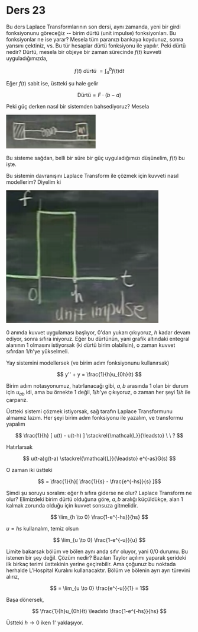 # Ders 23 

Bu ders Laplace Transformlarının son dersi, aynı zamanda, yeni bir girdi
fonksiyonunu göreceğiz -- birim dürtü (unit impulse) fonksiyonları. Bu
fonksiyonlar ne ise yarar? Mesela tüm paranızı bankaya koydunuz, sonra
yarısını çektiniz, vs. Bu tür hesaplar dürtü fonksiyonu ile yapılır. Peki
dürtü nedir? Dürtü, mesela bir objeye bir zaman sürecinde $f(t)$ kuvveti
uyguladığımızda,

$$ f(t) \textit{ dürtü } = \int_{a}^{b}f(t) \mathrm{d} t $$

Eğer $f(t)$ sabit ise, üstteki şu hale gelir

$$ \textrm{Dürtü} = F \cdot (b-a) $$

Peki güç derken nasıl bir sistemden bahsediyoruz? Mesela

![](23_1.png)

Bu sisteme sağdan, belli bir süre bir güç uyguladığımızı düşünelim, $f(t)$
bu işte. 

Bu sistemin davranışını Laplace Transform ile çözmek için kuvveti nasıl
modellerim? Diyelim ki 

![](23_2.png)

0 anında kuvvet uygulaması başlıyor, 0'dan yukarı çıkıyoruz, $h$ kadar
devam ediyor, sonra sıfıra iniyoruz. Eğer bu dürtünün, yani grafik altındaki
entegral alanının 1 olmasını istiyorsak (ki dürtü birim olabilsin), o zaman
kuvvet sıfırdan $1/h$'ye yükselmeli. 

Yay sistemini modellersek (ve birim adım fonksiyonunu kullanırsak)

$$ y'' + y  = \frac{1}{h}u_{0h}(t) $$

Birim adım notasyonumuz, hatırlanacağı gibi, $a,b$ arasında 1 olan bir
durum için $u_{ab}$ idi, ama bu örnekte 1 değil, $1/h$'ye çıkıyoruz, o
zaman her şeyi $1/h$ ile çarparız.

Üstteki sistemi çözmek istiyorsak, sağ tarafın Laplace Transformunu almamız
lazım. Her şeyi birim adım fonksiyonu ile yazalım, ve transformu yapalım

$$ \frac{1}{h} [ u(t) - u(t-h) ] 
\stackrel{\mathcal{L}}{\leadsto} \ \ ?
$$

Hatırlarsak

$$ u(t-a)g(t-a) \stackrel{\mathcal{L}}{\leadsto}  e^{-as}G(s) $$

O zaman iki üstteki

$$ = \frac{1}{h}[ \frac{1}{s} - \frac{e^{-hs}}{s} ]$$

Şimdi şu soruyu soralım: eğer $h$ sıfıra giderse ne olur? Laplace Transform
ne olur? Elimizdeki birim dürtü olduğuna göre, $a,b$ aralığı küçüldükçe,
alan 1 kalmak zorunda olduğu için kuvvet sonsuza gitmelidir. 

$$ \lim_{h \to 0} \frac{1-e^{-hs}}{hs} $$

$u=hs$ kullanalım, temiz olsun 

$$ \lim_{u \to 0} \frac{1-e^{-u}}{u} $$

Limite bakarsak bölüm ve bölen aynı anda sıfır oluyor, yani $0/0$
durumu. Bu istenen bir şey değil. Çözüm nedir? Bazıları Taylor açılımı
yaparak şerideki ilk birkaç terimi üsttekinin yerine geçirebilir. Ama
çoğunuz bu noktada herhalde L'Hospital Kuralını kullanacaktır. Bölüm ve
bölenin ayrı ayrı türevini alırız,

$$ = \lim_{u \to 0} \frac{e^{-u}}{1} = 1$$

Başa dönersek, 

$$ \frac{1}{h}u_{0h}(t) \leadsto \frac{1-e^{-hs}}{hs} $$

Üstteki $h \to 0$ iken 1' yaklaşıyor.  



